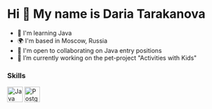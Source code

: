 Hi 👋 My name is Daria Tarakanova
=================================

* 🧠  I'm learning Java
* 🌍  I'm based in Moscow, Russia
* 🤝  I'm open to collaborating on Java entry positions
* 🔭 I’m currently working on the pet-project "Activities with Kids"

### Skills

<p align="left">
<a href="https://www.oracle.com/java/" target="_blank" rel="noreferrer"><img src="https://raw.githubusercontent.com/danielcranney/readme-generator/main/public/icons/skills/java-colored.svg" width="36" height="36" alt="Java" /></a>
<a href="https://www.postgresql.org/" target="_blank" rel="noreferrer"><img src="https://raw.githubusercontent.com/danielcranney/readme-generator/main/public/icons/skills/postgresql-colored.svg" width="36" height="36" alt="PostgreSQL" /></a>
</p>
